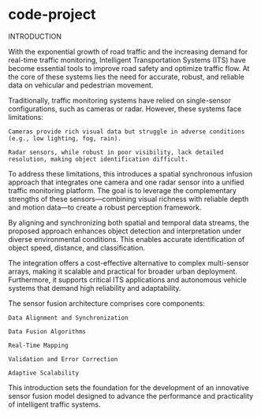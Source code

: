 # code-project
INTRODUCTION

With the exponential growth of road traffic and the increasing demand for real-time traffic monitoring, Intelligent Transportation Systems (ITS) have become essential tools to improve road safety and optimize traffic flow. At the core of these systems lies the need for accurate, robust, and reliable data on vehicular and pedestrian movement.

Traditionally, traffic monitoring systems have relied on single-sensor configurations, such as cameras or radar. However, these systems face limitations:

    Cameras provide rich visual data but struggle in adverse conditions (e.g., low lighting, fog, rain).

    Radar sensors, while robust in poor visibility, lack detailed resolution, making object identification difficult.

To address these limitations, this introduces a spatial synchronous infusion approach that integrates one camera and one radar sensor into a unified traffic monitoring platform. The goal is to leverage the complementary strengths of these sensors—combining visual richness with reliable depth and motion data—to create a robust perception framework.

By aligning and synchronizing both spatial and temporal data streams, the proposed approach enhances object detection and interpretation under diverse environmental conditions. This enables accurate identification of object speed, distance, and classification.

The integration offers a cost-effective alternative to complex multi-sensor arrays, making it scalable and practical for broader urban deployment. Furthermore, it supports critical ITS applications and autonomous vehicle systems that demand high reliability and adaptability.

The sensor fusion architecture comprises core components:

    Data Alignment and Synchronization

    Data Fusion Algorithms

    Real-Time Mapping

    Validation and Error Correction

    Adaptive Scalability

This introduction sets the foundation for the development of an innovative sensor fusion model designed to advance the performance and practicality of intelligent traffic systems.
